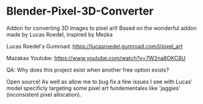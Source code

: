 # Blender-Pixel-3D-Converter
Addon for converting 3D images to pixel art! Based on the wonderful addon made by Lucas Roedel, inspired by Mezka

Lucas Roedel's Gumroad: https://lucasroedel.gumroad.com/l/pixel_art

Mazakas Youtube: https://www.youtube.com/watch?v=7W2na8OKC8U

QA: Why does this project exist when another free option exists?

Open source! As well as allow me to bug fix a few issues I see with Lucas' model specificly targeting some pixel art fundementales like 'jaggies' (inconsistent pixel allocation).

